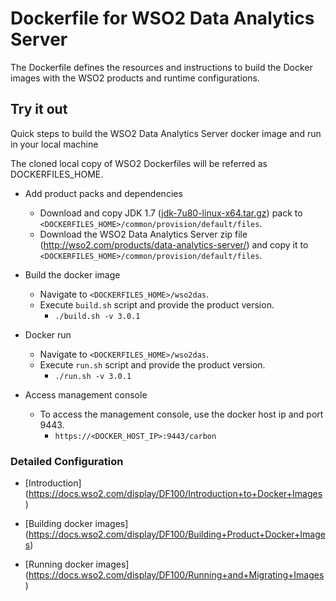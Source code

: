 # Dockerfile for WSO2 Data Analytics Server #
The Dockerfile defines the resources and instructions to build the Docker images with the WSO2 products and runtime configurations.

## Try it out
Quick steps to build the WSO2 Data Analytics Server docker image and run in your local machine

The cloned local copy of WSO2 Dockerfiles will be referred as DOCKERFILES_HOME.

* Add product packs and dependencies
    - Download and copy JDK 1.7 ([jdk-7u80-linux-x64.tar.gz](http://www.oracle.com/technetwork/java/javase/downloads/jdk7-downloads-1880260.html)) pack to `<DOCKERFILES_HOME>/common/provision/default/files`.
    - Download the WSO2 Data Analytics Server zip file (http://wso2.com/products/data-analytics-server/) and copy it to `<DOCKERFILES_HOME>/common/provision/default/files`.

* Build the docker image
    - Navigate to `<DOCKERFILES_HOME>/wso2das`.
    - Execute `build.sh` script and provide the product version.
        + `./build.sh -v 3.0.1`

* Docker run
    - Navigate to `<DOCKERFILES_HOME>/wso2das`.
    - Execute `run.sh` script and provide the product version.
        + `./run.sh -v 3.0.1`

* Access management console
    -  To access the management console, use the docker host ip and port 9443.
        + `https://<DOCKER_HOST_IP>:9443/carbon`

### Detailed Configuration

* [Introduction] (https://docs.wso2.com/display/DF100/Introduction+to+Docker+Images)

* [Building docker images] (https://docs.wso2.com/display/DF100/Building+Product+Docker+Images)

* [Running docker images] (https://docs.wso2.com/display/DF100/Running+and+Migrating+Images)
